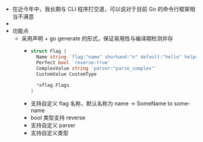 - 在近今年中，我长期与 CLI 程序打交道，可以说对于目前 Go 的命令行框架相当不满意
-
- 功能点
	- 采用声明 + go generate 的形式，保证易用性与编译期检测并存
		- ```go
		  struct Flag {
		    Name string `flag:"name" shorhand:"n" default:"hello" help="The name"`
		    Perfect bool `reverse:true`
		    ComplexValue string `parser:"parse_complex"`
		    CustomValue CustomType
		    
		    *xflag.Flags
		  }
		  ```
		- 支持自定义 flag 名称，默认名称为 name -> SomeName to some-name
		- bool 类型支持 reverse
		- 支持自定义 parser
		- 支持自定义类型